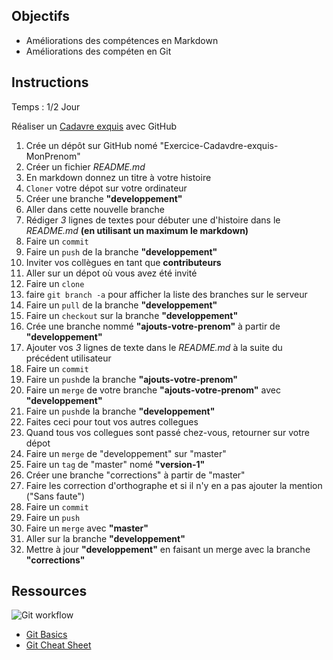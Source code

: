 ## Objectifs

- Améliorations des compétences en Markdown
- Améliorations des compéten en Git

## Instructions

Temps : 1/2 Jour

Réaliser un [Cadavre exquis](https://fr.wikipedia.org/wiki/Cadavre_exquis_(jeu)) avec GitHub

1. Crée un dépôt sur GitHub nomé "Exercice-Cadavdre-exquis-MonPrenom"
1. Créer un fichier *README.md*
1. En markdown donnez un titre à votre histoire
1. `Cloner` votre dépot sur votre ordinateur
1. Créer une branche __"developpement"__
1. Aller dans cette nouvelle branche
1. Rédiger *3* lignes de textes pour débuter une d'histoire dans le *README.md* __(en utilisant un maximum le markdown)__
1. Faire un `commit`
1. Faire un `push` de la branche __"developpement"__
1. Inviter vos collègues en tant que __contributeurs__
1. Aller sur un dépot où vous avez été invité
1. Faire un `clone`
1. faire `git branch -a` pour afficher la liste des branches sur le serveur
1. Faire un `pull` de la branche __"developpement"__
1. Faire un `checkout` sur la branche __"developpement"__
1. Crée une branche nommé __"ajouts-votre-prenom"__ à partir de __"developpement"__
1. Ajouter vos *3* lignes de texte dans le *README.md* à la suite du précédent utilisateur 
1. Faire un `commit` 
1. Faire un `push`de la branche  __"ajouts-votre-prenom"__
1. Faire un `merge` de votre branche __"ajouts-votre-prenom"__ avec __"developpement"__
1. Faire un `push`de la branche  __"developpement"__
1. Faites ceci pour tout vos autres collegues
1. Quand tous vos collegues sont passé chez-vous, retourner sur votre dépot
1. Faire un `merge` de "developpement" sur "master"
1. Faire un `tag` de "master" nomé __"version-1"__
1. Créer une branche "corrections" à partir de "master"
1. Faire les correction d'orthographe et si il n'y en a pas ajouter la mention ("Sans faute")
1. Faire un `commit` 
1. Faire un `push`
1. Faire un `merge` avec __"master"__
1. Aller sur la branche __"developpement"__
1. Mettre à jour __"developpement"__ en faisant un merge avec la branche __"corrections"__


## Ressources

![Git workflow](http://blog.launchdarkly.com/wp-content/uploads/2016/07/Slide2.jpg)
- [Git Basics](https://rogerdudler.github.io/git-guide/index.fr.html)
- [Git Cheat Sheet](https://rogerdudler.github.io/git-guide/files/git_cheat_sheet.pdf)

